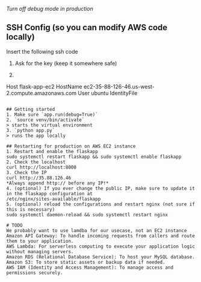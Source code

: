 *Turn off debug mode in production*

## SSH Config (so you can modify AWS code locally)
Insert the following ssh code
1. Ask for the key (keep it somewhere safe)
2. ```
Host flask-app-ec2
    HostName ec2-35-88-126-46.us-west-2.compute.amazonaws.com
    User ubuntu
    IdentityFile <your-key-name-here>
```

## Getting started
1. Make sure `app.run(debug=True)`
2. `source venv/bin/activate`
> starts the virtual environment
3. `python app.py`
> runs the app locally

## Restarting for production on AWS EC2 instance
1. Restart and enable the flaskapp
sudo systemctl restart flaskapp && sudo systemctl enable flaskapp
2. Check the localhost
curl http://localhost:8000
3. Check the IP
curl http://35.88.126.46
*Always append http:// before any IP!*
4. (optional) If you ever change the public IP, make sure to update it in the flaskapp configuration at
/etc/nginx/sites-available/flaskapp
5. (optional) reload the configurations and restart nginx (not sure if this is necessary)
sudo systemctl daemon-reload && sudo systemctl restart nginx

# TODO
We probably want to use lamdba for our usecase, not an EC2 instance
Amazon API Gateway: To handle incoming requests from callers and route them to your application.
AWS Lambda: For serverless computing to execute your application logic without managing servers.
Amazon RDS (Relational Database Service): To host your MySQL database.
Amazon S3: To store static assets or backup data if needed.
AWS IAM (Identity and Access Management): To manage access and permissions securely.